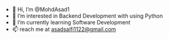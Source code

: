 - 👋 Hi, I’m @MohdAsad1
- 👀 I’m interested in Backend Development with using Python 
- 🌱 I’m currently learning Software Development
- 📫 reach me at asadsaifi1122@gmail.com

<!---
MohdAsad1/MohdAsad1 is a ✨ special ✨ repository because its `README.md` (this file) appears on your GitHub profile.
You can click the Preview link to take a look at your changes.
--->
